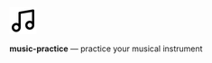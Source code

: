 ![music-practice](https://raw.githubusercontent.com/feathericons/feather/master/icons/music.svg?sanitize=true)

**music-practice** — practice your musical instrument
